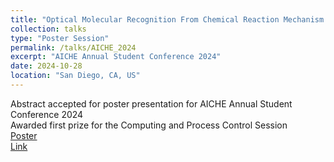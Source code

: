 ```yaml
---
title: "Optical Molecular Recognition From Chemical Reaction Mechanism Images"
collection: talks
type: "Poster Session"
permalink: /talks/AICHE_2024
excerpt: "AICHE Annual Student Conference 2024"
date: 2024-10-28
location: "San Diego, CA, US"
---
```

Abstract accepted for poster presentation for AICHE Annual Student Conference 2024<br/>
Awarded first prize for the Computing and Process Control Session<br/>
[Poster](../files/poster_101024.pdf) <br/>
[Link](https://aiche.confex.com/aiche/2024/prelim.cgi/Paper/698901)
